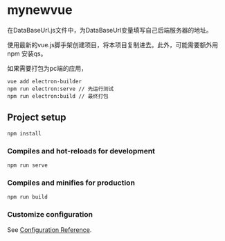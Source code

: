 # mynewvue

在DataBaseUrl.js文件中，为DataBaseUrl变量填写自己后端服务器的地址。

使用最新的vue.js脚手架创建项目，将本项目复制进去。此外，可能需要额外用npm 安装qs。

如果需要打包为pc端的应用，

```
vue add electron-builder
npm run electron:serve // 先运行测试
npm run electron:build // 最终打包
```



## Project setup

```
npm install
```

### Compiles and hot-reloads for development
```
npm run serve
```

### Compiles and minifies for production
```
npm run build
```

### Customize configuration
See [Configuration Reference](https://cli.vuejs.org/config/).

